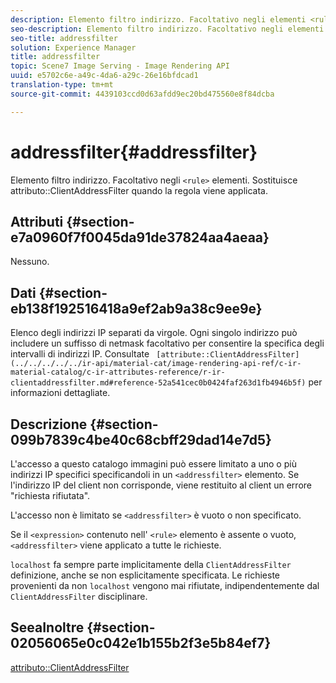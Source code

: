 ```yaml
---
description: Elemento filtro indirizzo. Facoltativo negli elementi <rule>. Sostituisce l'attributo ClientAddressFilter quando la regola viene applicata.
seo-description: Elemento filtro indirizzo. Facoltativo negli elementi <rule>. Sostituisce l'attributo ClientAddressFilter quando la regola viene applicata.
seo-title: addressfilter
solution: Experience Manager
title: addressfilter
topic: Scene7 Image Serving - Image Rendering API
uuid: e5702c6e-a49c-4da6-a29c-26e16bfdcad1
translation-type: tm+mt
source-git-commit: 4439103ccd0d63afdd9ec20bd475560e8f84dcba

---
```



# addressfilter{#addressfilter}

Elemento filtro indirizzo. Facoltativo negli `<rule>` elementi. Sostituisce attributo::ClientAddressFilter quando la regola viene applicata.

## Attributi {#section-e7a0960f7f0045da91de37824aa4aeaa}

Nessuno.

## Dati {#section-eb138f192516418a9ef2ab9a38c9ee9e}

Elenco degli indirizzi IP separati da virgole. Ogni singolo indirizzo può includere un suffisso di netmask facoltativo per consentire la specifica degli intervalli di indirizzi IP. Consultate ` [attribute::ClientAddressFilter](../../../../../ir-api/material-cat/image-rendering-api-ref/c-ir-material-catalog/c-ir-attributes-reference/r-ir-clientaddressfilter.md#reference-52a541cec0b0424faf263d1fb4946b5f)` per informazioni dettagliate.

## Descrizione {#section-099b7839c4be40c68cbff29dad14e7d5}

L&#39;accesso a questo catalogo immagini può essere limitato a uno o più indirizzi IP specifici specificandoli in un `<addressfilter>` elemento. Se l&#39;indirizzo IP del client non corrisponde, viene restituito al client un errore &quot;richiesta rifiutata&quot;.

L&#39;accesso non è limitato se `<addressfilter>` è vuoto o non specificato.

Se il `<expression>` contenuto nell&#39; `<rule>` elemento è assente o vuoto, `<addressfilter>` viene applicato a tutte le richieste.

`localhost` fa sempre parte implicitamente della `ClientAddressFilter` definizione, anche se non esplicitamente specificata. Le richieste provenienti da non `localhost` vengono mai rifiutate, indipendentemente dal `ClientAddressFilter` disciplinare.

## SeeaInoltre {#section-02056065e0c042e1b155b2f3e5b84ef7}

[attributo::ClientAddressFilter](../../../../../ir-api/material-cat/image-rendering-api-ref/c-ir-material-catalog/c-ir-attributes-reference/r-ir-clientaddressfilter.md#reference-52a541cec0b0424faf263d1fb4946b5f)
